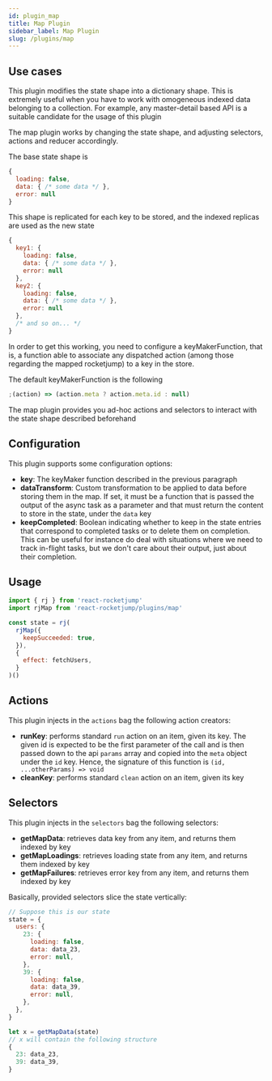 ```yaml
---
id: plugin_map
title: Map Plugin
sidebar_label: Map Plugin
slug: /plugins/map
---
```


## Use cases

This plugin modifies the state shape into a dictionary shape. This is extremely useful when you have to work with omogeneous indexed data belonging to a collection. For example, any master-detail based API is a suitable candidate for the usage of this plugin

The map plugin works by changing the state shape, and adjusting selectors, actions and reducer accordingly.

The base state shape is

```js
{
  loading: false,
  data: { /* some data */ },
  error: null
}
```

This shape is replicated for each key to be stored, and the indexed replicas are used as the new state

```js
{
  key1: {
    loading: false,
    data: { /* some data */ },
    error: null
  },
  key2: {
    loading: false,
    data: { /* some data */ },
    error: null
  },
  /* and so on... */
}
```

In order to get this working, you need to configure a keyMakerFunction, that is, a function able to associate any dispatched action (among those regarding the mapped rocketjump) to a key in the store.

The default keyMakerFunction is the following

```js
;(action) => (action.meta ? action.meta.id : null)
```

The map plugin provides you ad-hoc actions and selectors to interact with the state shape described beforehand

## Configuration

This plugin supports some configuration options:

- **key**: The keyMaker function described in the previous paragraph
- **dataTransform**: Custom transformation to be applied to data before storing them in the map. If set, it must be a function that is passed the output of the async task as a parameter and that must return the content to store in the state, under the `data` key
- **keepCompleted**: Boolean indicating whether to keep in the state entries that correspond to completed tasks or to delete them on completion. This can be useful for instance do deal with situations where we need to track in-flight tasks, but we don't care about their output, just about their completion.

## Usage

```js
import { rj } from 'react-rocketjump'
import rjMap from 'react-rocketjump/plugins/map'

const state = rj(
  rjMap({
    keepSucceeded: true,
  }),
  {
    effect: fetchUsers,
  }
)()
```

## Actions

This plugin injects in the `actions` bag the following action creators:

- **runKey**: performs standard `run` action on an item, given its key. The given id is expected to be the first parameter of the call and is then passed down to the api `params` array and copied into the `meta` object under the `id` key. Hence, the signature of this function is `(id, ...otherParams) => void`
- **cleanKey**: performs standard `clean` action on an item, given its key

## Selectors

This plugin injects in the `selectors` bag the following selectors:

- **getMapData**: retrieves data key from any item, and returns them indexed by key
- **getMapLoadings**: retrieves loading state from any item, and returns them indexed by key
- **getMapFailures**: retrieves error key from any item, and returns them indexed by key

Basically, provided selectors slice the state vertically:

```js
// Suppose this is our state
state = {
  users: {
    23: {
      loading: false,
      data: data_23,
      error: null,
    },
    39: {
      loading: false,
      data: data_39,
      error: null,
    },
  },
}

let x = getMapData(state)
// x will contain the following structure
{
  23: data_23,
  39: data_39,
}
```
